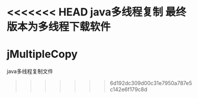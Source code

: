 <<<<<<< HEAD
java多线程复制
最终版本为多线程下载软件
=======
jMultipleCopy
=============

java多线程复制文件
>>>>>>> 6d192dc309d00c31e7950a787e5c142e6f179c8d
